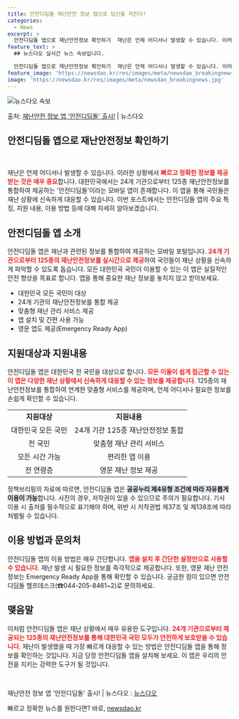 ```yaml
---
title: 안전디딤돌 재난안전 정보 앱으로 당신을 지킨다!
categories:
  - News
excerpt: >
  안전디딤돌 앱으로 재난안전정보 확인하기  재난은 언제 어디서나 발생할 수 있습니다. 이러한 상황에서 빠르고 …
feature_text: >
  ## 뉴스다오 실시간 뉴스 속보입니다.

  안전디딤돌 앱으로 재난안전정보 확인하기  재난은 언제 어디서나 발생할 수 있습니다. 이러한 상황에서 빠르고 …
feature_image: 'https://newsdao.kr/res/images/meta/newsdao_breakingnews.jpg'
image: 'https://newsdao.kr/res/images/meta/newsdao_breakingnews.jpg'
---
```


![뉴스다오 속보](https://newsdao.kr/res/images/meta/newsdao_breakingnews.jpg)

<p>출처: <a href="https://newsdao.kr/4944" rel="dofollow">재난안전 정보 앱 '안전디딤돌' 출시!</a> | 뉴스다오</p>

<h2 data-ke-size="size26">안전디딤돌 앱으로 재난안전정보 확인하기</h2>

<p data-ke-size="size16">&nbsp;</p>

재난은 언제 어디서나 발생할 수 있습니다. 이러한 상황에서 <b><span style="color: #ee2323;">빠르고 정확한 정보를 제공받는 것은 매우 중요</span></b>합니다. 대한민국에서는 24개 기관으로부터 125종 재난안전정보를 통합하여 제공하는 '안전디딤돌'이라는 모바일 앱이 존재합니다. 이 앱을 통해 국민들은 재난 상황에 신속하게 대응할 수 있습니다. 이번 포스트에서는 안전디딤돌 앱의 주요 특징, 지원 내용, 이용 방법 등에 대해 자세히 알아보겠습니다.

<h2 data-ke-size="size26">안전디딤돌 앱 소개</h2>

안전디딤돌 앱은 재난과 관련된 정보를 통합하여 제공하는 모바일 포털입니다. <b><span style="color: #ee2323;">24개 기관으로부터 125종의 재난안전정보를 실시간으로 제공</span></b>하여 국민들이 재난 상황을 신속하게 파악할 수 있도록 돕습니다. 모든 대한민국 국민이 이용할 수 있는 이 앱은 실질적인 안전 향상을 목표로 합니다. 앱을 통해 중요한 재난 정보를 놓치지 않고 받아보세요.

<ul>
  <li>대한민국 모든 국민이 대상</li>
  <li>24개 기관의 재난안전정보를 통합 제공</li>
  <li>맞춤형 재난 관리 서비스 제공</li>
  <li>앱 설치 및 간편 사용 가능</li>
  <li>영문 앱도 제공(Emergency Ready App)</li>
</ul>

<h2 data-ke-size="size26">지원대상과 지원내용</h2>

안전디딤돌 앱은 대한민국 전 국민을 대상으로 합니다. <b><span style="color: #ee2323;">모든 이들이 쉽게 접근할 수 있는 이 앱은 다양한 재난 상황에서 신속하게 대응할 수 있는 정보를 제공합니다</span></b>. 125종의 재난안전정보를 통합하여 연계한 맞춤형 서비스를 제공하며, 언제 어디서나 필요한 정보를 손쉽게 확인할 수 있습니다.

<table>
  <tr>
    <td style="text-align: center; height: 17px;"><b>지원대상</b></td>
    <td style="text-align: center; height: 17px;"><b>지원내용</b></td>
  </tr>
  <tr>
    <td style="text-align: center; height: 17px;">대한민국 모든 국민</td>
    <td style="text-align: center; height: 17px;">24개 기관 125종 재난안전정보 통합</td>
  </tr>
  <tr>
    <td style="text-align: center; height: 17px;">전 국민</td>
    <td style="text-align: center; height: 17px;">맞춤형 재난 관리 서비스</td>
  </tr>
  <tr>
    <td style="text-align: center; height: 17px;">모든 시간 가능</td>
    <td style="text-align: center; height: 17px;">편리한 앱 이용</td>
  </tr>
  <tr>
    <td style="text-align: center; height: 17px;">전 연령층</td>
    <td style="text-align: center; height: 17px;">영문 재난 정보 제공</td>
  </tr>
</table>

정책브리핑의 자료에 따르면, 안전디딤돌 앱은 <b><span style="background-color: #21538527;">공공누리 제4유형 조건에 따라 자유롭게 이용이 가능</span></b>합니다. 사진의 경우, 저작권이 있을 수 있으므로 주의가 필요합니다. 기사 이용 시 출처를 필수적으로 표기해야 하며, 위반 시 저작권법 제37조 및 제138조에 따라 처벌될 수 있습니다.

<h2 data-ke-size="size26">이용 방법과 문의처</h2>

안전디딤돌 앱의 이용 방법은 매우 간단합니다. <b><span style="color: #ee2323;">앱을 설치 후 간단한 설정만으로 사용할 수 있습니다</span></b>. 재난 발생 시 필요한 정보를 즉각적으로 제공합니다. 또한, 영문 재난 안전정보는 Emergency Ready App을 통해 확인할 수 있습니다. 궁금한 점이 있으면 안전디딤돌 헬프데스크(☎044-205-8461~2)로 문의하세요.

<h2 data-ke-size="size26">맺음말</h2>

이처럼 안전디딤돌 앱은 재난 상황에서 매우 유용한 도구입니다. <b><span style="color: #ee2323;">24개 기관으로부터 제공되는 125종의 재난안전정보를 통해 대한민국 국민 모두가 안전하게 보호받을 수 있습니다</span></b>. 재난이 발생했을 때 가장 빠르게 대응할 수 있는 방법은 안전디딤돌 앱을 통해 정보를 확인하는 것입니다. 지금 당장 안전디딤돌 앱을 설치해 보세요. 이 앱은 우리의 안전을 지키는 강력한 도구가 될 것입니다.

<p data-ke-size="size16">&nbsp;</p>

재난안전 정보 앱 '안전디딤돌' 출시! | 뉴스다오  : <a href="https://newsdao.kr/4944">뉴스다오</a> 

빠르고 정확한 뉴스를 원한다면? 바로, <a href="https://newsdao.kr" rel="dofollow">newsdao.kr</a>


